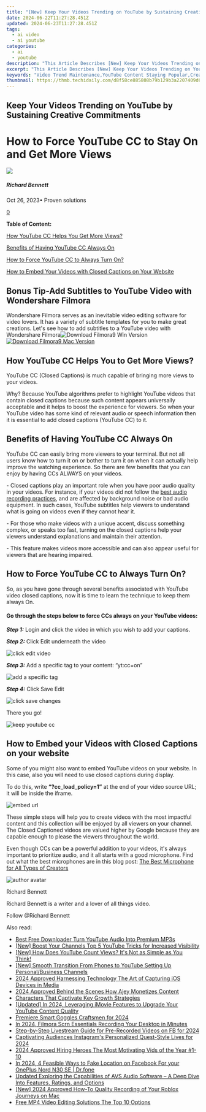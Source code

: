 ```yaml
---
title: "[New] Keep Your Videos Trending on YouTube by Sustaining Creative Commitments"
date: 2024-06-22T11:27:28.451Z
updated: 2024-06-23T11:27:28.451Z
tags:
  - ai video
  - ai youtube
categories:
  - ai
  - youtube
description: "This Article Describes [New] Keep Your Videos Trending on YouTube by Sustaining Creative Commitments"
excerpt: "This Article Describes [New] Keep Your Videos Trending on YouTube by Sustaining Creative Commitments"
keywords: "Video Trend Maintenance,YouTube Content Staying Popular,Creative Video Upkeep,Online Video Engagement,Sustained Video Impact,Creativity in Videos,Trending YouTube Practices"
thumbnail: https://thmb.techidaily.com/d8f58ce885808b79b129b3a2207409d6b0df7e72b7b5c93436a642cc91c8c39d.jpg
---
```


## Keep Your Videos Trending on YouTube by Sustaining Creative Commitments

# How to Force YouTube CC to Stay On and Get More Views

![](https://images.wondershare.com/filmora/article-images/richard-bennett.jpg)

##### Richard Bennett

 Oct 26, 2023• Proven solutions

[0](#commentsBoxSeoTemplate)

**Table of Content:**

[How YouTube CC Helps You Get More Views?](#p1)

[Benefits of Having YouTube CC Always On](#p2)

[How to Force YouTube CC to Always Turn On?](#p3)

[How to Embed Your Videos with Closed Captions on Your Website](#p4)

## Bonus Tip-Add Subtitles to YouTube Video with Wondershare Filmora

Wondershare Filmora serves as an inevitable video editing software for video lovers. It has a variety of subtitle templates for you to make great creations. Let's see how to add subtitles to a YouTube video with Wondershare Filmora![![Download Filmora9 Win Version](https://images.wondershare.com/filmora/guide/download-btn-win.jpg) ](https://tools.techidaily.com/wondershare/filmora/download/) [![Download Filmora9 Mac Version](https://images.wondershare.com/filmora/guide/download-btn-mac.jpg) ](https://tools.techidaily.com/wondershare/filmora/download/)

## **How YouTube CC Helps You to Get More Views?**

YouTube CC (Closed Captions) is much capable of bringing more views to your videos.

Why? Because YouTube algorithms prefer to highlight YouTube videos that contain closed captions because such content appears universally acceptable and it helps to boost the experience for viewers. So when your YouTube video has some kind of relevant audio or speech information then it is essential to add closed captions (YouTube CC) to it.

## **Benefits of Having YouTube CC Always On**

YouTube CC can easily bring more viewers to your terminal. But not all users know how to turn it on or bother to turn it on when it can actually help improve the watching experience. So there are few benefits that you can enjoy by having CCs ALWAYS on your videos.

\- Closed captions play an important role when you have poor audio quality in your videos. For instance, if your videos did not follow the [best audio recording practices](https://tools.techidaily.com/wondershare/filmora/download/), and are affected by background noise or bad audio equipment. In such cases, YouTube subtitles help viewers to understand what is going on videos even if they cannot hear it.

\- For those who make videos with a unique accent, discuss something complex, or speaks too fast, turning on the closed captions help your viewers understand explanations and maintain their attention.

\- This feature makes videos more accessible and can also appear useful for viewers that are hearing impaired.

## **How to Force YouTube CC to Always Turn On?**

So, as you have gone through several benefits associated with YouTube video closed captions, now it is time to learn the technique to keep them always On.

#### **Go through the steps below to force CCs always on your YouTube videos:**

**_Step 1:_** Login and click the video in which you wish to add your captions.

**_Step 2:_** Click Edit underneath the video

![click edit video](https://images.wondershare.com/filmora/article-images/click-edit-video1.png)

**_Step 3:_** Add a specific tag to your content: “yt:cc=on”

![add a specific tag](https://images.wondershare.com/filmora/article-images/add-specific-tag2.png)

**_Step 4:_** Click Save Edit

![click save changes](https://images.wondershare.com/filmora/article-images/click-save-change3.png)

 There you go!

![keep youtube cc](https://images.wondershare.com/filmora/article-images/keep-youtube-cc4.png)

## **How to Embed your Videos with Closed Captions on your website**

Some of you might also want to embed YouTube videos on your website. In this case, also you will need to use closed captions during display.

To do this, write **“?cc\_load\_policy=1”** at the end of your video source URL; it will be inside the iframe.

![embed url](https://images.wondershare.com/filmora/article-images/embed-url.png)

These simple steps will help you to create videos with the most impactful content and this collection will be enjoyed by all viewers on your channel. The Closed Captioned videos are valued higher by Google because they are capable enough to please the viewers throughout the world.

 Even though CCs can be a powerful addition to your videos, it's always important to prioritize audio, and it all starts with a good microphone. Find out what the best microphones are in this blog post: [The Best Microphone for All Types of Creators](https://tools.techidaily.com/wondershare/filmora/download/)

![author avatar](https://images.wondershare.com/filmora/article-images/richard-bennett.jpg)

Richard Bennett

Richard Bennett is a writer and a lover of all things video.

Follow @Richard Bennett


<ins class="adsbygoogle"
     style="display:block"
     data-ad-format="autorelaxed"
     data-ad-client="ca-pub-7571918770474297"
     data-ad-slot="1223367746"></ins>



<ins class="adsbygoogle"
     style="display:block"
     data-ad-client="ca-pub-7571918770474297"
     data-ad-slot="8358498916"
     data-ad-format="auto"
     data-full-width-responsive="true"></ins>

<span class="atpl-alsoreadstyle">Also read:</span>
<div><ul>
<li><a href="https://youtube-zero.techidaily.com/free-downloader-turn-youtube-audio-into-premium-mp3s/"><u>Best Free Downloader  Turn YouTube Audio Into Premium MP3s</u></a></li>
<li><a href="https://youtube-zero.techidaily.com/oost-your-channels-top-5-youtube-tricks-for-increased-visibility/"><u>[New] Boost Your Channels  Top 5 YouTube Tricks for Increased Visibility</u></a></li>
<li><a href="https://youtube-zero.techidaily.com/ow-does-youtube-count-views-its-not-as-simple-as-you-think/"><u>[New] How Does YouTube Count Views? It's Not as Simple as You Think!</u></a></li>
<li><a href="https://youtube-zero.techidaily.com/mooth-transition-from-phones-to-youtube-setting-up-personalbusiness-channels/"><u>[New] Smooth Transition From Phones to YouTube  Setting Up Personal/Business Channels</u></a></li>
<li><a href="https://youtube-zero.techidaily.com/approved-harnessing-technology-the-art-of-capturing-ios-devices-in-media/"><u>2024 Approved  Harnessing Technology  The Art of Capturing iOS Devices in Media</u></a></li>
<li><a href="https://youtube-zero.techidaily.com/approved-behind-the-scenes-how-ajey-monetizes-content/"><u>2024 Approved  Behind the Scenes  How Ajey Monetizes Content</u></a></li>
<li><a href="https://youtube-zero.techidaily.com/cters-that-captivate-key-growth-strategies/"><u>Characters That Captivate  Key Growth Strategies</u></a></li>
<li><a href="https://youtube-zero.techidaily.com/ed-in-2024-leveraging-imovie-features-to-upgrade-your-youtube-content-quality/"><u>[Updated] In 2024, Leveraging iMovie Features to Upgrade Your YouTube Content Quality</u></a></li>
<li><a href="https://extra-approaches.techidaily.com/premiere-smart-goggles-craftsmen-for-2024/"><u>Premiere Smart Goggles Craftsmen for 2024</u></a></li>
<li><a href="https://ai-vdieo-software.techidaily.com/in-2024-filmora-scrn-essentials-recording-your-desktop-in-minutes/"><u>In 2024, Filmora Scrn Essentials Recording Your Desktop in Minutes</u></a></li>
<li><a href="https://facebook-clips.techidaily.com/step-by-step-livestream-guide-for-pre-recorded-videos-on-fb-for-2024/"><u>Step-by-Step Livestream Guide for Pre-Recorded Videos on FB for 2024</u></a></li>
<li><a href="https://instagram-video-recordings.techidaily.com/captivating-audiences-instagrams-personalized-quest-style-lives-for-2024/"><u>Captivating Audiences  Instagram's Personalized Quest-Style Lives for 2024</u></a></li>
<li><a href="https://youtube-stream.techidaily.com/2024-approved-hiring-heroes-the-most-motivating-vids-of-the-year-1-10/"><u>2024 Approved  Hiring Heroes  The Most Motivating Vids of the Year #1-10</u></a></li>
<li><a href="https://location-social.techidaily.com/in-2024-4-feasible-ways-to-fake-location-on-facebook-for-your-oneplus-nord-n30-se-drfone-by-drfone-virtual-android/"><u>In 2024, 4 Feasible Ways to Fake Location on Facebook For your OnePlus Nord N30 SE | Dr.fone</u></a></li>
<li><a href="https://audio-editing.techidaily.com/updated-exploring-the-capabilities-of-avs-audio-software-a-deep-dive-into-features-ratings-and-options/"><u>Updated Exploring the Capabilities of AVS Audio Software – A Deep Dive Into Features, Ratings, and Options</u></a></li>
<li><a href="https://video-capture.techidaily.com/new-2024-approved-how-to-quality-recording-of-your-roblox-journeys-on-mac/"><u>[New] 2024 Approved  How-To  Quality Recording of Your Roblox Journeys on Mac</u></a></li>
<li><a href="https://smart-video-creator.techidaily.com/free-mp4-video-editing-solutions-the-top-10-options/"><u>Free MP4 Video Editing Solutions The Top 10 Options</u></a></li>
</ul></div>
